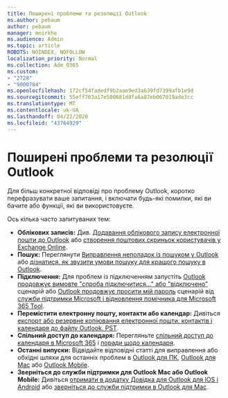 ```yaml
---
title: Поширені проблеми та резолюції Outlook
ms.author: pebaum
author: pebaum
manager: mnirkhe
ms.audience: Admin
ms.topic: article
ROBOTS: NOINDEX, NOFOLLOW
localization_priority: Normal
ms.collection: Adm_O365
ms.custom:
- "2728"
- "9000784"
ms.openlocfilehash: 172cf54fadedf9b2aae9ed3a639fd7399afb1e9d
ms.sourcegitcommit: 55eff703a17e500681d8fa6a87eb067019ade3cc
ms.translationtype: MT
ms.contentlocale: uk-UA
ms.lasthandoff: 04/22/2020
ms.locfileid: "43764929"
---
```

# <a name="outlook-common-issues-and-resolutions"></a>Поширені проблеми та резолюції Outlook

Для більш конкретної відповіді про проблему Outlook, коротко перефразувати ваше запитання, і включати будь-які помилки, які ви бачите або функції, які ви використовуєте.

Ось кілька часто запитуваних тем:

- **Облікових записів:** Див. [Додавання облікового запису електронної пошти до Outlook](https://support.office.com/article/6e27792a-9267-4aa4-8bb6-c84ef146101b) або [створення поштових скриньок користувачів у Exchange Online](https://docs.microsoft.com/Exchange/recipients-in-exchange-online/create-user-mailboxes).
- **Пошук:** Переглянути [Виправлення неполадок із пошуком у Outlook](https://support.office.com/article/2556b11f-f4d8-46be-b0a7-de33a3f4f066) або [дізнатися, як звузити умови пошуку для кращого пошуку в Outlook](https://support.office.com/article/D824D1E9-A255-4C8A-8553-276FB895A8DA).
- **Підключення:** Для проблем із підключенням запустіть [Outlook продовжує вимовте "спроба підключитися..." або "відключено"](https://aka.ms/SaRA-OutlookDisconnect) сценарій або [Outlook продовжує просити мій пароль](https://aka.ms/SaRA-OutlookPwdPrompt) сценарій від [служби підтримки Microsoft і відновлення помічника для Microsoft 365 Tool](https://diagnostics.outlook.com/#/).
- **Перемістити електронну пошту, контакти або календар:** Дивіться [експорт або резервне копіювання електронної пошти, контактів і календаря до файлу Outlook. PST](https://support.office.com/article/14252b52-3075-4e9b-be4e-ff9ef1068f91).
- **Спільний доступ до календаря:** Перегляньте [спільний доступ до календаря в Microsoft 365](https://support.office.com/article/b576ecc3-0945-4d75-85f1-5efafb8a37b4) і [поради щодо календаря](https://support.office.com/article/D93F72D3-2361-4E0D-8D6A-5C4939C17F39).
- **Останні випуски:** Відвідайте відповідні статті для виправлення або обхідні шляхи для останніх проблем в [Outlook для ПК](https://support.office.com/article/ecf61305-f84f-4e13-bb73-95a214ac1230), [Outlook для Mac](https://support.office.com/article/54afa5e3-db38-422a-9d94-3b55330ded8e) або [Outlook Mobile](https://support.office.com/article/a264ef01-9c88-48fb-9285-7017e4f31f02).
- **Зверніться до служби підтримки для Outlook Mac або Outlook Mobile:** Дивіться [отримати в додатку Довідка для Outlook для IOS і Android](https://support.office.com/article/218a22d1-9fa5-4889-b689-de1c63493243) або [зверніться до служби підтримки в Outlook для Mac](https://support.office.com/article/d0410177-8e65-4487-93f7-206a3a3d71a8).